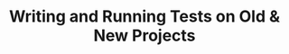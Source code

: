 ---
title: "Writing and Running Tests on Old & New Projects"
layout: post
tags: []
image:
description:
excerpt:
published: false
---